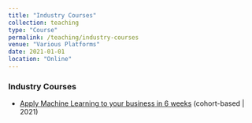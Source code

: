 ```yaml
---
title: "Industry Courses"
collection: teaching
type: "Course"
permalink: /teaching/industry-courses
venue: "Various Platforms"
date: 2021-01-01
location: "Online"
---
```


### Industry Courses

- [Apply Machine Learning to your business in 6 weeks](https://mlmasterclass.carrd.co/) (cohort-based | 2021)
